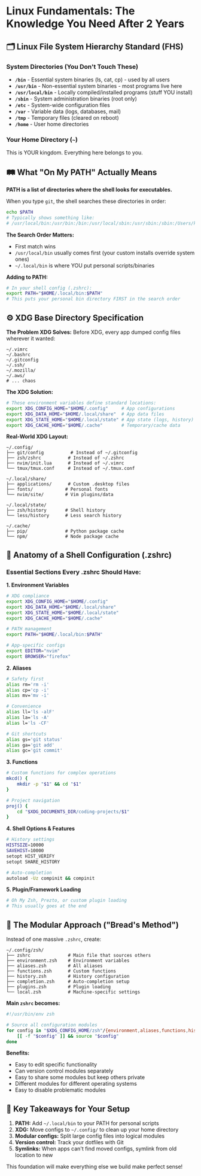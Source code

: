 # Linux Fundamentals: The Knowledge You Need After 2 Years

## 🗂️ Linux File System Hierarchy Standard (FHS)

### System Directories (You Don't Touch These)
- **`/bin`** - Essential system binaries (ls, cat, cp) - used by all users
- **`/usr/bin`** - Non-essential system binaries - most programs live here
- **`/usr/local/bin`** - Locally compiled/installed programs (stuff YOU install)
- **`/sbin`** - System administration binaries (root only)
- **`/etc`** - System-wide configuration files
- **`/var`** - Variable data (logs, databases, mail)
- **`/tmp`** - Temporary files (cleared on reboot)
- **`/home`** - User home directories

### Your Home Directory (`~`)
This is YOUR kingdom. Everything here belongs to you.

## 🛤️ What "On My PATH" Actually Means

**PATH is a list of directories where the shell looks for executables.**

When you type `git`, the shell searches these directories in order:
```bash
echo $PATH
# Typically shows something like:
# /usr/local/bin:/usr/bin:/bin:/usr/local/sbin:/usr/sbin:/sbin:/Users/kellen/.local/bin
```

**The Search Order Matters:**
- First match wins
- `/usr/local/bin` usually comes first (your custom installs override system ones)
- `~/.local/bin` is where YOU put personal scripts/binaries

**Adding to PATH:**
```bash
# In your shell config (.zshrc):
export PATH="$HOME/.local/bin:$PATH"
# This puts your personal bin directory FIRST in the search order
```

## ⚙️ XDG Base Directory Specification

**The Problem XDG Solves:**
Before XDG, every app dumped config files wherever it wanted:
```
~/.vimrc
~/.bashrc  
~/.gitconfig
~/.ssh/
~/.mozilla/
~/.aws/
# ... chaos
```

**The XDG Solution:**
```bash
# These environment variables define standard locations:
export XDG_CONFIG_HOME="$HOME/.config"     # App configurations
export XDG_DATA_HOME="$HOME/.local/share"  # App data files
export XDG_STATE_HOME="$HOME/.local/state" # App state (logs, history)
export XDG_CACHE_HOME="$HOME/.cache"       # Temporary/cache data
```

**Real-World XDG Layout:**
```
~/.config/
├── git/config          # Instead of ~/.gitconfig
├── zsh/zshrc          # Instead of ~/.zshrc
├── nvim/init.lua      # Instead of ~/.vimrc
└── tmux/tmux.conf     # Instead of ~/.tmux.conf

~/.local/share/
├── applications/      # Custom .desktop files
├── fonts/            # Personal fonts
└── nvim/site/        # Vim plugins/data

~/.local/state/
├── zsh/history       # Shell history
└── less/history      # Less search history

~/.cache/
├── pip/              # Python package cache
└── npm/              # Node package cache
```

## 🐚 Anatomy of a Shell Configuration (.zshrc)

### Essential Sections Every .zshrc Should Have:

**1. Environment Variables**
```bash
# XDG compliance
export XDG_CONFIG_HOME="$HOME/.config"
export XDG_DATA_HOME="$HOME/.local/share"
export XDG_STATE_HOME="$HOME/.local/state"
export XDG_CACHE_HOME="$HOME/.cache"

# PATH management
export PATH="$HOME/.local/bin:$PATH"

# App-specific configs
export EDITOR="nvim"
export BROWSER="firefox"
```

**2. Aliases**
```bash
# Safety first
alias rm='rm -i'
alias cp='cp -i'
alias mv='mv -i'

# Convenience
alias ll='ls -alF'
alias la='ls -A'
alias l='ls -CF'

# Git shortcuts
alias gs='git status'
alias ga='git add'
alias gc='git commit'
```

**3. Functions**
```bash
# Custom functions for complex operations
mkcd() {
    mkdir -p "$1" && cd "$1"
}

# Project navigation
proj() {
    cd "$XDG_DOCUMENTS_DIR/coding-projects/$1"
}
```

**4. Shell Options & Features**
```bash
# History settings
HISTSIZE=10000
SAVEHIST=10000
setopt HIST_VERIFY
setopt SHARE_HISTORY

# Auto-completion
autoload -Uz compinit && compinit
```

**5. Plugin/Framework Loading**
```bash
# Oh My Zsh, Prezto, or custom plugin loading
# This usually goes at the end
```

## 🧱 The Modular Approach ("Bread's Method")

Instead of one massive `.zshrc`, create:

```
~/.config/zsh/
├── zshrc              # Main file that sources others
├── environment.zsh    # Environment variables
├── aliases.zsh        # All aliases
├── functions.zsh      # Custom functions
├── history.zsh        # History configuration
├── completion.zsh     # Auto-completion setup
├── plugins.zsh        # Plugin loading
└── local.zsh          # Machine-specific settings
```

**Main `zshrc` becomes:**
```bash
#!/usr/bin/env zsh

# Source all configuration modules
for config in "$XDG_CONFIG_HOME/zsh"/{environment,aliases,functions,history,completion,plugins,local}.zsh; do
    [[ -f "$config" ]] && source "$config"
done
```

**Benefits:**
- Easy to edit specific functionality
- Can version control modules separately  
- Easy to share some modules but keep others private
- Different modules for different operating systems
- Easy to disable problematic modules

## 🎯 Key Takeaways for Your Setup

1. **PATH:** Add `~/.local/bin` to your PATH for personal scripts
2. **XDG:** Move configs to `~/.config/` to clean up your home directory  
3. **Modular configs:** Split large config files into logical modules
4. **Version control:** Track your dotfiles with Git
5. **Symlinks:** When apps can't find moved configs, symlink from old location to new

This foundation will make everything else we build make perfect sense!